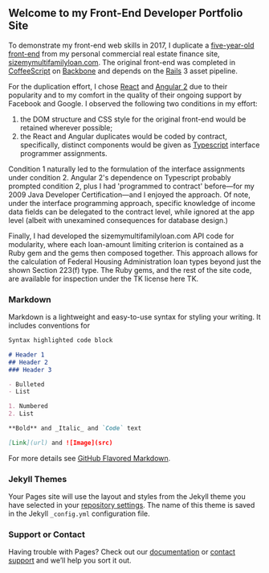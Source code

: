 ## Welcome to my Front-End Developer Portfolio Site

To demonstrate my front-end web skills in 2017, I duplicate a [five-year-old front-end](http://www.sizemymultifamilyloan.com/api/fha_sec223f_demo) from my personal commercial real estate finance site, [sizemymultifamilyloan.com](http://www.sizemymultifamilyloan.com). The original front-end was completed in [CoffeeScript](http://coffeescript.org) on [Backbone](http://backbonejs.org) and depends on the [Rails](http://guides.rubyonrails.org/index.html) 3 asset pipeline.

For the duplication effort, I chose [React](https://facebook.github.io/react) and [Angular 2](https://angular.io) due to their popularity and to my comfort in the quality of their ongoing support by Facebook and Google. I observed the following two conditions in my effort:

1. the DOM structure and CSS style for the original front-end would be retained wherever possible;
2. the React and Angular duplicates would be coded by contract, specifically, distinct components would be given as [Typescript](https://www.typescriptlang.org) interface programmer assignments.

Condition 1 naturally led to the formulation of the interface assignments under condition 2. Angular 2's dependence on Typescript probably prompted condition 2, plus I had 'programmed to contract' before&mdash;for my 2009 Java Developer Certification&mdash;and I enjoyed the approach. Of note, under the interface programming approach, specific knowledge of income data fields can be delegated to the contract level, while ignored at the app level (albeit with unexamined consequences for database design.)

Finally, I had developed the sizemymultifamilyloan.com API code for modularity, where each loan-amount limiting criterion is contained as a Ruby gem and the gems then composed together. This approach allows for the calculation of Federal Housing Administration loan types beyond just the shown Section 223(f) type. The Ruby gems, and the rest of the site code, are available for inspection under the TK license here TK.

### Markdown

Markdown is a lightweight and easy-to-use syntax for styling your writing. It includes conventions for

```markdown
Syntax highlighted code block

# Header 1
## Header 2
### Header 3

- Bulleted
- List

1. Numbered
2. List

**Bold** and _Italic_ and `Code` text

[Link](url) and ![Image](src)
```

For more details see [GitHub Flavored Markdown](https://guides.github.com/features/mastering-markdown/).

### Jekyll Themes

Your Pages site will use the layout and styles from the Jekyll theme you have selected in your [repository settings](https://github.com/gpolyn/front-end-developer/settings). The name of this theme is saved in the Jekyll `_config.yml` configuration file.

### Support or Contact

Having trouble with Pages? Check out our [documentation](https://help.github.com/categories/github-pages-basics/) or [contact support](https://github.com/contact) and we’ll help you sort it out.
